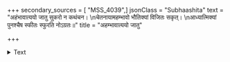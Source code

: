 +++
secondary_sources = [ "MSS_4039",]
jsonClass = "Subhaashita"
text = "अहंभावात्ययो जातु सुकरो न कथंचन।  \nचेतनायामहम्भावो भौतिक्यां विजितः सकृत्।  \nआध्यात्मिक्यां पुनश्चैष स्फीतः स्फुरति नोऽग्रतः॥"
title = "अहम्भावात्ययो जातु"

+++

<details><summary>Text</summary>

अहंभावात्ययो जातु सुकरो न कथंचन।  
चेतनायामहम्भावो भौतिक्यां विजितः सकृत्।  
आध्यात्मिक्यां पुनश्चैष स्फीतः स्फुरति नोऽग्रतः॥
</details>
